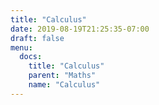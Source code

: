 ```yaml
---
title: "Calculus"
date: 2019-08-19T21:25:35-07:00
draft: false
menu:
  docs:
    title: "Calculus"
    parent: "Maths"
    name: "Calculus"
---
```


